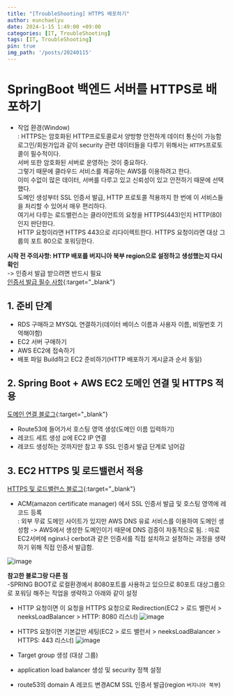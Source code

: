 ```yaml
---
title: "[TroubleShooting] HTTPS 배포하기"
author: eunchaelyu
date: 2024-1-15 1:49:00 +09:00
categories: [IT, TroubleShooting]
tags: [IT, TroubleShooting]
pin: true
img_path: '/posts/20240115'
---
```



# SpringBoot 백엔드 서버를 HTTPS로 배포하기  

  - 작업 환경(Window)    
  : HTTPS는 암호화된 HTTP프로토콜로서 양방향 안전하게 데이터 통신이 가능함        
  로그인/회원가입과 같이 security 관련 데이터들을 다루기 위해서는  ``HTTPS``프로토콜이 필수적이다.        
  서버 또한 암호화된 서버로 운영하는 것이 중요하다.    
  그렇기 때문에 클라우드 서비스를 제공하는 AWS를 이용하려고 한다.        
  이미 수없이 많은 데이터, 서버를 다루고 있고 신뢰성이 있고 안전하기 때문에 선택했다.          
  도메인 생성부터 SSL 인증서 발급, HTTP 프로토콜 적용까지 한 번에 이 서비스들을 처리할 수 있어서 매우 편리하다.                
  여기서 다루는 로드밸런스는 클라이언트의 요청을 HTTPS(443)인지 HTTP(80)인지 판단한다.          
  HTTP 요청이라면 HTTPS 443으로 리다이렉트한다. HTTPS 요청이라면 대상 그룹의 포트 80으로 포워딩한다.            

**시작 전 주의사항: HTTP 배포를 버지니아 북부 region으로 설정하고 생성했는지 다시 확인**        
  ->  인증서 발급 받으려면 반드시 필요        
  [인증서 발급 필수 사항](https://repost.aws/ko/knowledge-center/migrate-ssl-cert-us-east){:target="_blank"}

## 1. 준비 단계    
  - RDS 구매하고 MYSQL 연결하기(데이터 베이스 이름과 사용자 이름, 비밀번호 기억해야함)    
  - EC2 서버 구매하기    
  - AWS EC2에 접속하기    
  - 배포 파일 Build하고 EC2 준비하기(HTTP 배포하기 게시글과 순서 동일)    

## 2. Spring Boot + AWS EC2 도메인 연결 및 HTTPS 적용        
  [도메인 연결 블로그](https://un-lazy-midnight.tistory.com/172#%EB%8F%84%EB%A9%94%EC%9D%B8%EA%B3%BC%20EC2%20%EC%97%B0%EA%B2%B0-1){:target="_blank"}     
  - Route53에 들어가서 호스팅 영역 생성(도메인 이름 입력하기)    
  - 레코드 세트 생성 ``값``에 EC2 IP 연결        
  - 레코드 생성하는 것까지만 참고 후 SSL 인증서 발급 단계로 넘어감    


## 3. EC2 HTTPS 및 로드밸런서 적용        
  [HTTPS 및 로드밸런스 블로그](https://jindevelopetravel0919.tistory.com/192){:target="_blank"}
  - ACM(amazon certificate manager) 에서 SSL 인증서 발급 및 호스팅 영역에 레코드 등록    
    : 외부 무료 도메인 사이트가 있지만 AWS DNS 유료 서비스를 이용하여 도메인 생성함 -> AWS에서 생성한 도메인이기 때문에 DNS 검증이 자동적으로 됨.
    : 따로 EC2서버에 nginx나 cerbot과 같은 인증서를 직접 설치하고 설정하는 과정을 생략하기 위해 직접 인증서 발급함.

 ![image](https://github.com/eunchaelyu/eunchaelyu.github.io/assets/119996957/d88d873b-3919-43ef-87d6-1b1703684ce2)    

**참고한 블로그랑 다른 점**    
  -SPRING BOOT로 로컬환경에서 8080포트를 사용하고 있으므로 80포트 대상그룹으로 포워딩 해주는 작업을 생략하고 아래와 같이 설정    
 
  - HTTP 요청이면 이 요청을 HTTPS 요청으로 Redirection(EC2 > 로드 밸런서 > neeksLoadBalancer > HTTP: 8080 리스너)
![image](https://github.com/eunchaelyu/eunchaelyu.github.io/assets/119996957/b3b0e9c3-3253-40a5-bdc3-0dfd2d241557)

  - HTTPS 요청이면 기본값만 세팅(EC2 > 로드 밸런서 > neeksLoadBalancer > HTTPS: 443 리스너)
![image](https://github.com/eunchaelyu/eunchaelyu.github.io/assets/119996957/ea9328f1-b7c1-4450-a2fa-184b675a5a78)

  - Target group 생성 (대상 그룹)        
  - application load balancer 생성 및 security 정책 설정        
  - route53의 domain A 레코드 변경ACM SSL 인증서 발급(region ``버지니아 북부``)        

